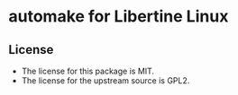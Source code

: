 # automake for Libertine Linux

## License

* The license for this package is MIT.
* The license for the upstream source is GPL2.
